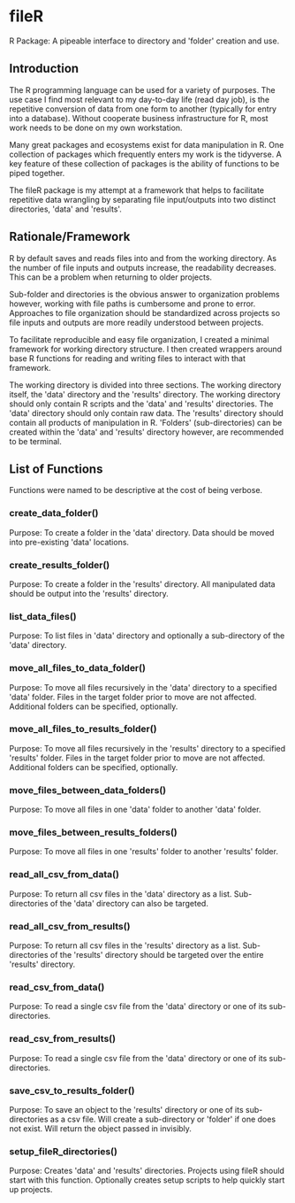 # fileR
 R Package: A pipeable interface to directory and 'folder' creation and use.

## Introduction

The R programming language can be used for a variety of purposes. The use case I find most relevant to my day-to-day life (read day job), is the repetitive conversion of data from one form to another (typically for entry into a database). Without cooperate business infrastructure for R, most work needs to be done on my own workstation.

Many great packages and ecosystems exist for data manipulation in R. One collection of packages which frequently enters my work is the tidyverse. A key feature of these collection of packages is the ability of functions to be piped together.

The fileR package is my attempt at a framework that helps to facilitate repetitive data wrangling by separating file input/outputs into two distinct directories, 'data' and 'results'.

## Rationale/Framework

R by default saves and reads files into and from the working directory. As the number of file inputs and outputs increase, the readability decreases. This can be a problem when returning to older projects.

Sub-folder and directories is the obvious answer to organization problems however, working with file paths is cumbersome and prone to error. Approaches to file organization should be standardized across projects so file inputs and outputs are more readily understood between projects.

To facilitate reproducible and easy file organization, I created a minimal framework for working directory structure. I then created wrappers around base R functions for reading and writing files to interact with that framework.

The working directory is divided into three sections. The working directory itself, the 'data' directory and the 'results' directory. The working directory should only contain R scripts and the 'data' and 'results' directories. The 'data' directory should only contain raw data. The 'results' directory should contain all products of manipulation in R. 'Folders' (sub-directories) can be created within the 'data' and 'results' directory however, are recommended to be terminal.

## List of Functions

Functions were named to be descriptive at the cost of being verbose.

### create_data_folder()

Purpose: To create a folder in the 'data' directory. Data should be moved into pre-existing 'data' locations. 

### create_results_folder()

Purpose: To create a folder in the 'results' directory. All manipulated data should be output into the 'results' directory. 

### list_data_files()

Purpose: To list files in 'data' directory and optionally a sub-directory of the 'data' directory.

### move_all_files_to_data_folder()

Purpose: To move all files recursively in the 'data' directory to a specified 'data' folder. Files in the target folder prior to move are not affected. Additional folders can be specified, optionally.

### move_all_files_to_results_folder()

Purpose: To move all files recursively in the 'results' directory to a specified 'results' folder. Files in the target folder prior to move are not affected. Additional folders can be specified, optionally.

### move_files_between_data_folders()

Purpose: To move all files in one 'data' folder to another 'data' folder.

### move_files_between_results_folders()

Purpose: To move all files in one 'results' folder to another 'results' folder.

### read_all_csv_from_data()

Purpose: To return all csv files in the 'data' directory as a list. Sub-directories of the 'data' directory can also be targeted.

### read_all_csv_from_results()

Purpose: To return all csv files in the 'results' directory as a list. Sub-directories of the 'results' directory should be targeted over the entire 'results' directory. 

### read_csv_from_data()

Purpose: To read a single csv file from the 'data' directory or one of its sub-directories.

### read_csv_from_results()

Purpose: To read a single csv file from the 'data' directory or one of its sub-directories.

### save_csv_to_results_folder()

Purpose: To save an object to the 'results' directory or one of its sub-directories as a csv file. Will create a sub-directory or 'folder' if one does not exist. Will return the object passed in invisibly. 

### setup_fileR_directories()

Purpose: Creates 'data' and 'results' directories. Projects using fileR should start with this function. Optionally creates setup scripts to help quickly start up projects.
